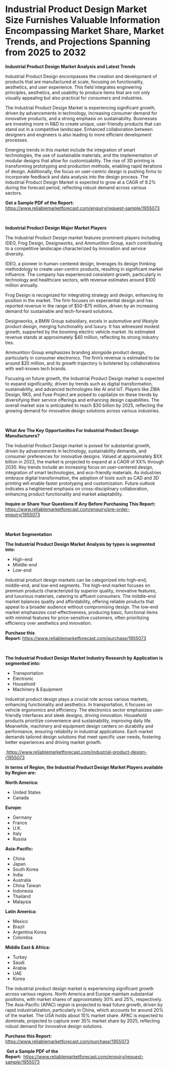 <p><h1>Industrial Product Design Market Size Furnishes Valuable Information Encompassing Market Share, Market Trends, and Projections Spanning from 2025 to 2032</h1></p><p><strong>Industrial Product Design Market Analysis and Latest Trends</strong></p>
<p><p>Industrial Product Design encompasses the creation and development of products that are manufactured at scale, focusing on functionality, aesthetics, and user experience. This field integrates engineering principles, aesthetics, and usability to produce items that are not only visually appealing but also practical for consumers and industries.</p><p>The Industrial Product Design Market is experiencing significant growth, driven by advancements in technology, increasing consumer demand for innovative products, and a strong emphasis on sustainability. Businesses are investing more in R&D to create unique, user-friendly products that can stand out in a competitive landscape. Enhanced collaboration between designers and engineers is also leading to more efficient development processes.</p><p>Emerging trends in this market include the integration of smart technologies, the use of sustainable materials, and the implementation of modular designs that allow for customizability. The rise of 3D printing is transforming prototyping and production methods, enabling rapid iterations of design. Additionally, the focus on user-centric design is pushing firms to incorporate feedback and data analysis into the design process. The Industrial Product Design Market is expected to grow at a CAGR of 9.2% during the forecast period, reflecting robust demand across various sectors.</p></p>
<p><strong>Get a Sample PDF of the Report:&nbsp;</strong> <a href="https://www.reliablemarketforecast.com/enquiry/request-sample/1955073?utm_campaign=2479&utm_medium=2&utm_source=Github&utm_content=ia&utm_term=19042025&utm_id=industrial-product-design">https://www.reliablemarketforecast.com/enquiry/request-sample/1955073</a></p>
<p>&nbsp;</p>
<p><strong>Industrial Product Design Major Market Players</strong></p>
<p><p>The Industrial Product Design market features prominent players including IDEO, Frog Design, Designworks, and Ammunition Group, each contributing to a competitive landscape characterized by innovation and service diversity.</p><p>IDEO, a pioneer in human-centered design, leverages its design thinking methodology to create user-centric products, resulting in significant market influence. The company has experienced consistent growth, particularly in technology and healthcare sectors, with revenue estimates around $100 million annually.</p><p>Frog Design is recognized for integrating strategy and design, enhancing its position in the market. The firm focuses on experiential design and has reported revenue in the range of $50-$75 million, driven by an increasing demand for sustainable and tech-forward solutions.</p><p>Designworks, a BMW Group subsidiary, excels in automotive and lifestyle product design, merging functionality and luxury. It has witnessed modest growth, supported by the booming electric vehicle market. Its estimated revenue stands at approximately $40 million, reflecting its strong industry ties.</p><p>Ammunition Group emphasizes branding alongside product design, particularly in consumer electronics. The firm’s revenue is estimated to be around $20 million, and its growth trajectory is bolstered by collaborations with well-known tech brands.</p><p>Focusing on future growth, the Industrial Product Design market is expected to expand significantly, driven by trends such as digital transformation, sustainability, and advanced technologies like AI and IoT. Players like ZIBA Design, RKS, and Fuse Project are poised to capitalize on these trends by diversifying their service offerings and enhancing design capabilities. The overall market size is anticipated to reach $30 billion by 2025, reflecting the growing demand for innovative design solutions across various industries.</p></p>
<p>&nbsp;</p>
<p><strong>What Are The Key Opportunities For Industrial Product Design Manufacturers?</strong></p>
<p><p>The Industrial Product Design market is poised for substantial growth, driven by advancements in technology, sustainability demands, and consumer preferences for innovative designs. Valued at approximately $XX billion in 2023, the market is projected to expand at a CAGR of XX% through 2030. Key trends include an increasing focus on user-centered design, integration of smart technologies, and eco-friendly materials. As industries embrace digital transformation, the adoption of tools such as CAD and 3D printing will enable faster prototyping and customization. Future outlook indicates a heightened emphasis on cross-disciplinary collaboration, enhancing product functionality and market adaptability.</p></p>
<p><strong>Inquire or Share Your Questions If Any Before Purchasing This Report:</strong> <a href="https://www.reliablemarketforecast.com/enquiry/pre-order-enquiry/1955073?utm_campaign=2479&utm_medium=2&utm_source=Github&utm_content=ia&utm_term=19042025&utm_id=industrial-product-design">https://www.reliablemarketforecast.com/enquiry/pre-order-enquiry/1955073</a></p>
<p>&nbsp;</p>
<p><strong>Market Segmentation</strong></p>
<p><strong>The Industrial Product Design Market Analysis by types is segmented into:</strong></p>
<p><ul><li>High-end</li><li>Middle-end</li><li>Low-end</li></ul></p>
<p><p>Industrial product design markets can be categorized into high-end, middle-end, and low-end segments. The high-end market focuses on premium products characterized by superior quality, innovative features, and luxurious materials, catering to affluent consumers. The middle-end market balances quality and affordability, offering reliable products that appeal to a broader audience without compromising design. The low-end market emphasizes cost-effectiveness, producing basic, functional items with minimal features for price-sensitive customers, often prioritizing efficiency over aesthetics and innovation.</p></p>
<p><strong>Purchase this Report:&nbsp;</strong><a href="https://www.reliablemarketforecast.com/purchase/1955073?utm_campaign=2479&utm_medium=2&utm_source=Github&utm_content=ia&utm_term=19042025&utm_id=industrial-product-design">https://www.reliablemarketforecast.com/purchase/1955073</a></p>
<p>&nbsp;</p>
<p><strong>The Industrial Product Design Market Industry Research by Application is segmented into:</strong></p>
<p><ul><li>Transportation</li><li>Electronic</li><li>Household</li><li>Machinery & Equipment</li></ul></p>
<p><p>Industrial product design plays a crucial role across various markets, enhancing functionality and aesthetics. In transportation, it focuses on vehicle ergonomics and efficiency. The electronics sector emphasizes user-friendly interfaces and sleek designs, driving innovation. Household products prioritize convenience and sustainability, improving daily life. Meanwhile, machinery and equipment design centers on durability and performance, ensuring reliability in industrial applications. Each market demands tailored design solutions that meet specific user needs, fostering better experiences and driving market growth.</p></p>
<p><a href="https://www.reliablemarketforecast.com/industrial-product-design-r1955073?utm_campaign=2479&utm_medium=2&utm_source=Github&utm_content=ia&utm_term=19042025&utm_id=industrial-product-design">&nbsp;https://www.reliablemarketforecast.com/industrial-product-design-r1955073</a></p>
<p><strong>In terms of Region, the Industrial Product Design Market Players available by Region are:</strong></p>
<p>
    <p> <strong> North America: </strong>
        <ul>
            <li>United States</li>
            <li>Canada</li>
        </ul>
        </p> 
    <p> <strong> Europe: </strong>
        <ul>
            <li>Germany</li>
            <li>France</li>
            <li>U.K.</li>
            <li>Italy</li>
            <li>Russia</li>
        </ul>
        </p> 
    <p> <strong> Asia-Pacific: </strong>
        <ul>
            <li>China</li>
            <li>Japan</li>
            <li>South Korea</li>
            <li>India</li>
            <li>Australia</li>
            <li>China Taiwan</li>
            <li>Indonesia</li>
            <li>Thailand</li>
            <li>Malaysia</li>
        </ul>
        </p> 
    <p> <strong> Latin America: </strong>
        <ul>
            <li>Mexico</li>
            <li>Brazil</li>
            <li>Argentina Korea</li>
            <li>Colombia</li>
        </ul>
        </p> 
    <p> <strong> Middle East & Africa: </strong>
        <ul>
            <li>Turkey</li>
            <li>Saudi</li>
            <li>Arabia</li>
            <li>UAE</li>
            <li>Korea</li>
        </ul>
    </p>
    </p>
<p><p>The industrial product design market is experiencing significant growth across various regions. North America and Europe maintain substantial positions, with market shares of approximately 30% and 25%, respectively. The Asia-Pacific (APAC) region is projected to lead future growth, driven by rapid industrialization, particularly in China, which accounts for around 20% of the market. The USA holds about 15% market share. APAC is expected to dominate, projected to capture over 35% market share by 2025, reflecting robust demand for innovative design solutions.</p></p>
<p><strong>Purchase this Report: </strong><a href="https://www.reliablemarketforecast.com/purchase/1955073?utm_campaign=2479&utm_medium=2&utm_source=Github&utm_content=ia&utm_term=19042025&utm_id=industrial-product-design">https://www.reliablemarketforecast.com/purchase/1955073</a></p>
<p>&nbsp;<strong>Get a Sample PDF of the Report:&nbsp;&nbsp;</strong><a href="https://www.reliablemarketforecast.com/enquiry/request-sample/1955073?utm_campaign=2479&utm_medium=2&utm_source=Github&utm_content=ia&utm_term=19042025&utm_id=industrial-product-design">https://www.reliablemarketforecast.com/enquiry/request-sample/1955073</a></p>
<p><strong></strong></p>
<p><p></p><p></p><p></p></p>